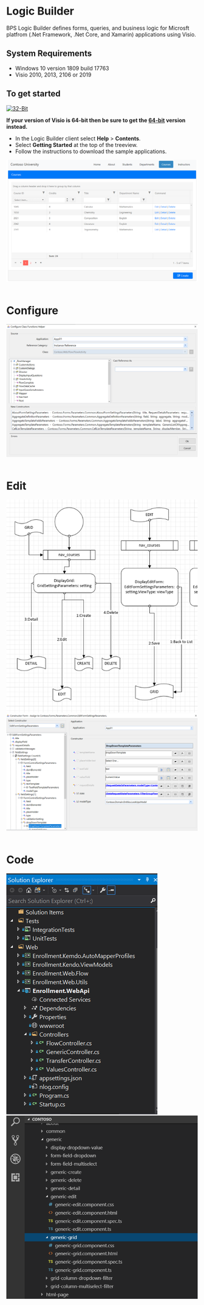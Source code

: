 # Logic Builder
BPS Logic Builder defines forms, queries, and business logic for Microsft platfrom (.Net Framework, .Net Core, and Xamarin) applications using Visio.

## System Requirements
* Windows 10 version 1809 build 17763
* Visio 2010, 2013, 2106 or 2019

## To get started
[![32-Bit](https://assets.windowsphone.com/85864462-9c82-451e-9355-a3d5f874397a/English_get-it-from-MS_InvariantCulture_Default.png)](//www.microsoft.com/store/apps/9NGKP83G750J?ocid=badge)

**If your version of Visio is 64-bit then be sure to get the [64-bit](//www.microsoft.com/store/apps/9PBQ81MNWHLX) version instead.**
* In the Logic Builder client select **Help** > **Contents**. 
* Select **Getting Started** at the top of the treeview.
* Follow the instructions to download the sample applications.

![](CoursesGrid.PNG?raw=true)
<br><br>

# Configure
![](ConfigureClassFunctionsHelper.PNG?raw=true)
<br><br>

# Edit
![](Editing.PNG?raw=true)
![](EditFormSettingsBeingEdited.PNG?raw=true)
<br><br>

# Code
![](Vs2017.PNG?raw=true)
![](VSCodeProjectExplorer.PNG?raw=true)



